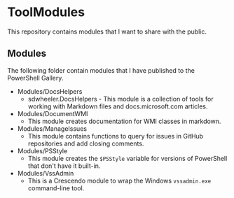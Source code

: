 # ToolModules

This repository contains modules that I want to share with the public.

## Modules

The following folder contain modules that I have published to the PowerShell Gallery.

- Modules/DocsHelpers
  - sdwheeler.DocsHelpers - This module is a collection of tools for working with Markdown 
    files and docs.microsoft.com articles.
- Modules/DocumentWMI
  - This module creates documentation for WMI classes in markdown.
- Modules/ManageIssues
  - This module contains functions to query for issues in GitHub repositories and add closing comments.
- Modules/PSStyle
  - This module creates the `$PSStyle` variable for versions of PowerShell that don't have it built-in.
- Modules/VssAdmin
  - This is a Crescendo module to wrap the Windows `vssadmin.exe` command-line tool.
